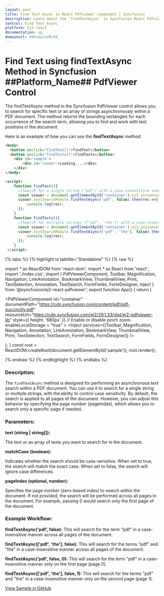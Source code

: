 ```yaml
---
layout: post
title: Find Text Async in React Pdfviewer component | Syncfusion
description: Learn about the `findTextAsync` in Syncfusion React Pdfviewer component of Syncfusion Essential JS 2 and more.
control: Find Text Async
platform: ej2-react
documentation: ug
domainurl: ##DomainURL##
---
```


# Find Text using findTextAsync Method in Syncfusion ##Platform_Name## PdfViewer Control

The findTextAsync method in the Syncfusion PdfViewer control allows you to search for specific text or an array of strings asynchronously within a PDF document. The method returns the bounding rectangles for each occurrence of the search term, allowing you to find and work with text positions in the document.

Here is an example of how you can use the **findTextAsync** method:

```html
<body>
  <button onclick="findText()">findText</button>
  <button onclick="findTexts()">findTexts</button>
    <div id='sample'>
        <div id='loader'>Loading....</div>
    </div>
</body>

<script>
    function findText(){              
      //Search for a single string ('pdf') with a case-insensitive search across all pages
      const viewer = document.getElementById('container').ej2_instances[0];
      viewer.textSearchModule.findTextAsync('pdf', false).then(res =>{
          console.log(res);
      });
    }
    function findTexts(){                                                                                                              
      //Search for multiple strings (['pdf', 'the']) with a case-insensitive search across all pages
      const viewer = document.getElementById('container').ej2_instances[0];
      viewer.textSearchModule.findTextAsync(['pdf', 'the'], false).then(res =>{
          console.log(res);
      });
    }
 </script>
```

{% tabs %}
{% highlight ts tabtitle="Standalone" %}
{% raw %} 

import * as ReactDOM from 'react-dom';
import * as React from 'react';
import './index.css';
import { PdfViewerComponent, Toolbar, Magnification, Navigation, LinkAnnotation, BookmarkView, ThumbnailView, Print, TextSelection, Annotation, TextSearch, FormFields, FormDesigner, Inject } from '@syncfusion/ej2-react-pdfviewer';
export function App() {
  return (<div>
    <div className='control-section'>
      <PdfViewerComponent 
        id="container" 
        documentPath="https://cdn.syncfusion.com/content/pdf/pdf-succinctly.pdf"
        resourceUrl="https://cdn.syncfusion.com/ej2/29.1.33/dist/ej2-pdfviewer-lib" 
        style={{ height: '680px' }} 
        // Enable or disable pinch zoom.
        enableLocalStorage = "true"
      >
        <Inject services={[Toolbar, Magnification, Navigation, Annotation, LinkAnnotation, BookmarkView, ThumbnailView,
          Print, TextSelection, TextSearch, FormFields, FormDesigner]} />
      </PdfViewerComponent>
    </div>
  </div>);
}
const root = ReactDOM.createRoot(document.getElementById('sample'));
root.render(<App />);

{% endraw %}
{% endhighlight %}
{% endtabs %}

### Description:

The `findTextAsync` method is designed for performing an asynchronous text search within a PDF document. You can use it to search for a single string or multiple strings, with the ability to control case sensitivity. By default, the search is applied to all pages of the document. However, you can adjust this behavior by specifying the page number (pageIndex), which allows you to search only a specific page if needed.

### Parameters:

**text (string | string[]):**

The text or an array of texts you want to search for in the document.

**matchCase (boolean):**

Indicates whether the search should be case-sensitive.
When set to true, the search will match the exact case.
When set to false, the search will ignore case differences.

**pageIndex (optional, number):**

Specifies the page number (zero-based index) to search within the document.
If not provided, the search will be performed across all pages in the document.
For example, passing 0 would search only the first page of the document.

### Example Workflow:

**findTextAsync('pdf', false):**
This will search for the term "pdf" in a case-insensitive manner across all pages of the document.

**findTextAsync(['pdf', 'the'], false):**
This will search for the terms "pdf" and "the" in a case-insensitive manner across all pages of the document.

**findTextAsync('pdf', false, 0):**
This will search for the term "pdf" in a case-insensitive manner only on the first page (page 0).

**findTextAsync(['pdf', 'the'], false, 1):**
This will search for the terms "pdf" and "the" in a case-insensitive manner only on the second page (page 1).

[View Sample in GitHub](https://github.com/SyncfusionExamples/react-pdf-viewer-examples/tree/master/How%20to)